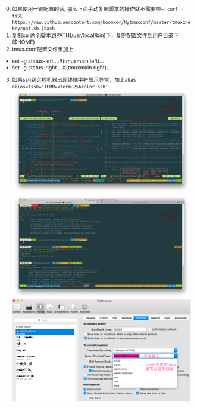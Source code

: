 0. 如果使用一键配置的话, 那么下面手动复制脚本的操作就不需要啦~:
`curl -fsSL https://raw.githubusercontent.com/boomker/Mytmuxconf/master/tmuxonekeyconf.sh |bash -`
1. 复制cp 两个脚本到PATH(/usr/local/bin)下，复制配置文件到用户目录下($HOME)
2. tmux.conf配置文件里加上:
+ set -g status-left ...#(tmuxmain left)... 
+ set -g status-right ...#(tmuxmain right)... 
3. 如果ssh到远程机器出现终端字符显示异常，加上alias `alias=tssh='TERM=xterm-256color ssh'`
![img](https://github.com/boomker/Mytmuxconf/blob/master/img/tmuxpreview.png)
![img](https://github.com/boomker/Mytmuxconf/blob/master/img/tmuxpreview1.png)
![img](https://github.com/boomker/Mytmuxconf/blob/master/img/tmux-iterm2-setting.png)
